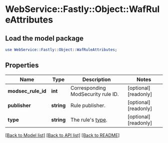# WebService::Fastly::Object::WafRuleAttributes

## Load the model package
```perl
use WebService::Fastly::Object::WafRuleAttributes;
```

## Properties
Name | Type | Description | Notes
------------ | ------------- | ------------- | -------------
**modsec_rule_id** | **int** | Corresponding ModSecurity rule ID. | [optional] [readonly] 
**publisher** | **string** | Rule publisher. | [optional] [readonly] 
**type** | **string** | The rule&#39;s [type](https://docs.fastly.com/en/guides/managing-rules-on-the-fastly-waf#understanding-the-types-of-rules). | [optional] [readonly] 

[[Back to Model list]](../README.md#documentation-for-models) [[Back to API list]](../README.md#documentation-for-api-endpoints) [[Back to README]](../README.md)


